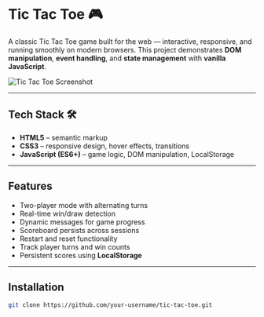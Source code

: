 # Tic Tac Toe 🎮

A classic Tic Tac Toe game built for the web — interactive, responsive, and running smoothly on modern browsers. This project demonstrates **DOM manipulation**, **event handling**, and **state management** with **vanilla JavaScript**.

![Tic Tac Toe Screenshot](/tic-tac-toe.png)

---

## Tech Stack 🛠️

- **HTML5** – semantic markup
- **CSS3** – responsive design, hover effects, transitions
- **JavaScript (ES6+)** – game logic, DOM manipulation, LocalStorage

---

## Features

- Two-player mode with alternating turns
- Real-time win/draw detection
- Dynamic messages for game progress
- Scoreboard persists across sessions
- Restart and reset functionality
- Track player turns and win counts
- Persistent scores using **LocalStorage**

---

## Installation

```bash
git clone https://github.com/your-username/tic-tac-toe.git

